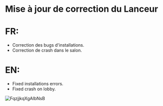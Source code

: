 # Mise à jour de correction du Lanceur
# FR:
- Correction des bugs d'installations.
- Correction de crash dans le salon.
# EN:
- Fixed installations errors.
- Fixed crash on lobby.

![FqzjjkqXgAIbNsB](https://user-images.githubusercontent.com/67761696/224813550-b5470ba5-eb47-4ab0-a3a7-15bfbeb67148.jpg)
